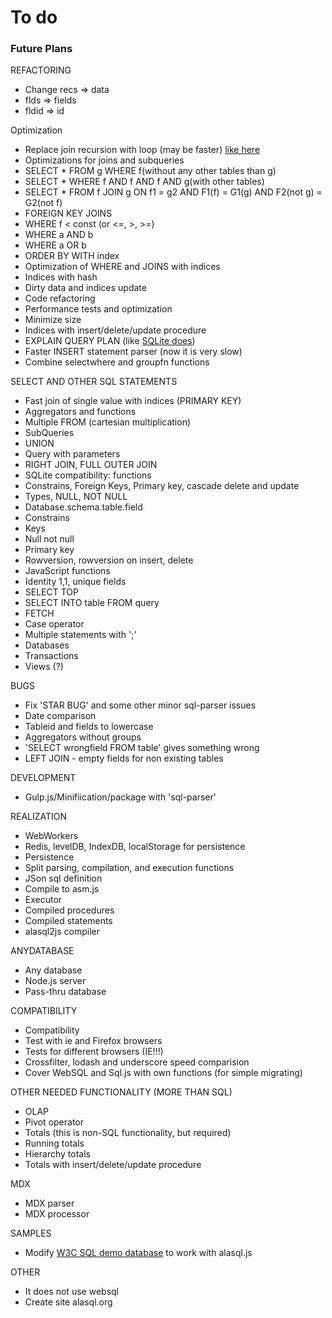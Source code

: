 # To do

### Future Plans

REFACTORING

* Change recs => data
* flds => fields
* fldid => id


Optimization

* Replace join recursion with loop (may be faster) [like here](http://architects.dzone.com/articles/sql-execution-plans-javascript)
* Optimizations for joins and subqueries
 * SELECT * FROM g WHERE f(without any other tables than g)
 * SELECT * WHERE f AND f AND f AND g(with other tables)
 * SELECT * FROM f JOIN g ON f1 = g2 AND F1(f) = G1(g) AND F2(not g) = G2(not f) 
 * FOREIGN KEY JOINS
 * WHERE f < const (or <=, >, >=)
 * WHERE a AND b
 * WHERE a OR b
 * ORDER BY WITH index
* Optimization of WHERE and JOINS with indices 
* Indices with hash
* Dirty data and indices update
* Code refactoring
* Performance tests and optimization
* Minimize size
* Indices with insert/delete/update procedure
* EXPLAIN QUERY PLAN (like [SQLite does](https://www.sqlite.org/eqp.html))
* Faster INSERT statement parser (now it is very slow)
* Combine selectwhere and groupfn functions

SELECT AND OTHER SQL STATEMENTS

* Fast join of single value with indices (PRIMARY KEY)
* Aggregators and functions
* Multiple FROM (cartesian multiplication)
* SubQueries
* UNION
* Query with parameters
* RIGHT JOIN, FULL OUTER JOIN
* SQLite compatibility: functions
* Constrains, Foreign Keys, Primary key, cascade delete and update
* Types, NULL, NOT NULL
* Database.schema.table.field
* Constrains
* Keys
* Null not null
* Primary key
* Rowversion, rowversion on insert, delete
* JavaScript functions
* Identity 1,1, unique fields
* SELECT TOP
* SELECT INTO table FROM query
* FETCH 
* Case operator
* Multiple statements with ';'
* Databases
* Transactions
* Views (?)

BUGS

* Fix 'STAR BUG' and some other minor sql-parser issues
* Date comparison 
* Tableid and fields to lowercase
* Aggregators without groups
* 'SELECT wrongfield FROM table' gives something wrong 
* LEFT JOIN - empty fields for non existing tables


DEVELOPMENT

* Gulp.js/Minifiication/package with 'sql-parser'

REALIZATION

* WebWorkers
* Redis, levelDB, IndexDB, localStorage for persistence 
* Persistence
* Split parsing, compilation, and execution functions
* JSon sql definition
* Compile to asm.js
* Executor
* Compiled procedures
* Compiled statements
* alasql2js compiler

ANYDATABASE
* Any database
* Node.js server
* Pass-thru database

COMPATIBILITY

* Compatibility
* Test with ie and Firefox browsers
* Tests for different browsers (IE!!!)
* Crossfilter, lodash and underscore speed comparision
* Cover WebSQL and Sql.js with own functions (for simple migrating)

OTHER NEEDED FUNCTIONALITY (MORE THAN SQL)

* OLAP
 * Pivot operator
* Totals (this is non-SQL functionality, but required)
* Running totals 
* Hierarchy totals
* Totals with insert/delete/update procedure

MDX
* MDX parser
* MDX processor

SAMPLES

* Modify [W3C SQL demo database](http://www.w3schools.com/w3Database.js) to work with alasql.js

OTHER

* It does not use websql 
* Create site alasql.org
